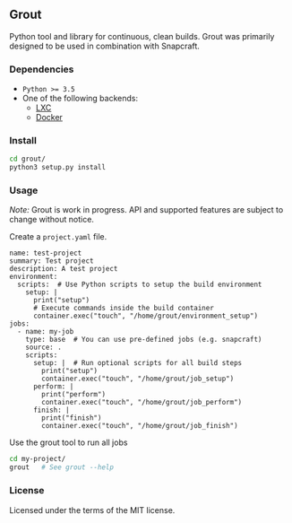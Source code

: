 ## Grout

Python tool and library for continuous, clean builds.
Grout was primarily designed to be used in combination with Snapcraft.

### Dependencies

* `Python >= 3.5`
* One of the following backends:
    * [LXC](https://linuxcontainers.org/)
    * [Docker](https://www.docker.com/)

### Install
```sh
cd grout/
python3 setup.py install
```

### Usage

*Note:* Grout is work in progress. API and supported features are subject to change without notice.

Create a `project.yaml` file.
```
name: test-project
summary: Test project
description: A test project
environment:
  scripts:  # Use Python scripts to setup the build environment
    setup: |
      print("setup")
      # Execute commands inside the build container
      container.exec("touch", "/home/grout/environment_setup")
jobs:
  - name: my-job
    type: base  # You can use pre-defined jobs (e.g. snapcraft)
    source: .
    scripts:
      setup: |  # Run optional scripts for all build steps
        print("setup")
        container.exec("touch", "/home/grout/job_setup")
      perform: |
        print("perform")
        container.exec("touch", "/home/grout/job_perform")
      finish: |
        print("finish")
        container.exec("touch", "/home/grout/job_finish")
```
Use the grout tool to run all jobs
```sh
cd my-project/
grout   # See grout --help
```

### License
Licensed under the terms of the MIT license.
